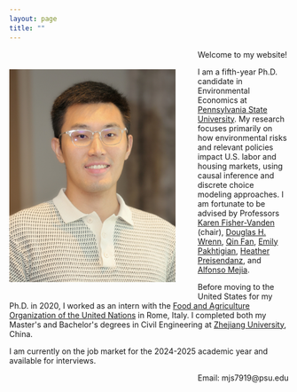 ```yaml
---
layout: page
title: ""
---
```


<img src="Profile.JPG" alt="Profile Picture" style="float: left; margin: 35px 40px 20px 0; width: 300px; height: auto;"/>

Welcome to my website!

I am a fifth-year Ph.D. candidate in Environmental Economics at [Pennsylvania State University](https://www.psu.edu/). My research focuses primarily on how environmental risks and relevant policies impact U.S. labor and housing markets, using causal inference and discrete choice modeling approaches. I am fortunate to be advised by Professors [Karen Fisher-Vanden](https://aese.psu.edu/directory/kaf26) (chair), [Douglas H. Wrenn](https://aese.psu.edu/directory/dhw121), [Qin Fan](https://craig.fresnostate.edu/about/directory/econ/fan-qin.html), [Emily Pakhtigian](https://publicpolicy.psu.edu/faculty-and-research/people/emily-pakhtigian/), [Heather Preisendanz](https://abe.psu.edu/directory/heg12), and [Alfonso Mejia](https://www.cee.psu.edu/department/directory-detail-g.aspx?q=aim127).

Before moving to the United States for my Ph.D. in 2020, I worked as an intern with the [Food and Agriculture Organization of the United Nations](https://www.fao.org/home/en) in Rome, Italy. I completed both my Master's and Bachelor's degrees in Civil Engineering at [Zhejiang University](https://www.zju.edu.cn/english/), China.  

I am currently on the job market for the 2024-2025 academic year and available for interviews.  

<div style="text-align: right;">
    Email: mjs7919@psu.edu
</div>
